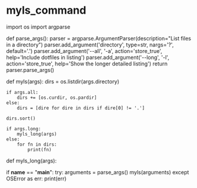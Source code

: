 # myls_command

import os
import argparse


def parse_args():
    parser = argparse.ArgumentParser(description="List files in a directory")
    parser.add_argument('directory', type=str, nargs='?', default='.')
    parser.add_argument('--all', '-a', action='store_true', help='Include dotfiles in listing')
    parser.add_argument('--long', '-l', action='store_true', help='Show the longer detailed listing')
    return parser.parse_args()


def myls(args):
    dirs = os.listdir(args.directory)

    if args.all:
        dirs += [os.curdir, os.pardir]
    else:
        dirs = [dire for dire in dirs if dire[0] != '.']

    dirs.sort()

    if args.long:
        myls_long(args)
    else:
        for fn in dirs:
            print(fn)



def myls_long(args):
    

if __name__ == "__main__":
    try:
        arguments = parse_args()
        myls(arguments)
    except OSError as err:
        print(err)
